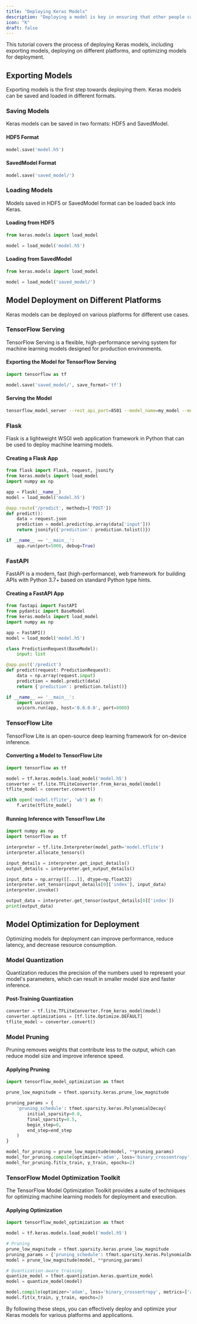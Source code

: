 ```yaml
---
title: "Deploying Keras Models"
description: "Deploying a model is key in ensuring that other people can use it"
icon: "K"
draft: false
---
```


This tutorial covers the process of deploying Keras models, including exporting models, deploying on different platforms, and optimizing models for deployment.

## Exporting Models

Exporting models is the first step towards deploying them. Keras models can be saved and loaded in different formats.

### Saving Models

Keras models can be saved in two formats: HDF5 and SavedModel.

#### HDF5 Format

```python
model.save('model.h5')
```

#### SavedModel Format

```python
model.save('saved_model/')
```

### Loading Models

Models saved in HDF5 or SavedModel format can be loaded back into Keras.

#### Loading from HDF5

```python
from keras.models import load_model

model = load_model('model.h5')
```

#### Loading from SavedModel

```python
from keras.models import load_model

model = load_model('saved_model/')
```

## Model Deployment on Different Platforms

Keras models can be deployed on various platforms for different use cases.

### TensorFlow Serving

TensorFlow Serving is a flexible, high-performance serving system for machine learning models designed for production environments.

#### Exporting the Model for TensorFlow Serving

```python
import tensorflow as tf

model.save('saved_model/', save_format='tf')
```

#### Serving the Model

```bash
tensorflow_model_server --rest_api_port=8501 --model_name=my_model --model_base_path="/path/to/saved_model/"
```

### Flask

Flask is a lightweight WSGI web application framework in Python that can be used to deploy machine learning models.

#### Creating a Flask App

```python
from flask import Flask, request, jsonify
from keras.models import load_model
import numpy as np

app = Flask(__name__)
model = load_model('model.h5')

@app.route('/predict', methods=['POST'])
def predict():
    data = request.json
    prediction = model.predict(np.array(data['input']))
    return jsonify({'prediction': prediction.tolist()})

if __name__ == '__main__':
    app.run(port=5000, debug=True)
```

### FastAPI

FastAPI is a modern, fast (high-performance), web framework for building APIs with Python 3.7+ based on standard Python type hints.

#### Creating a FastAPI App

```python
from fastapi import FastAPI
from pydantic import BaseModel
from keras.models import load_model
import numpy as np

app = FastAPI()
model = load_model('model.h5')

class PredictionRequest(BaseModel):
    input: list

@app.post('/predict')
def predict(request: PredictionRequest):
    data = np.array(request.input)
    prediction = model.predict(data)
    return {'prediction': prediction.tolist()}

if __name__ == '__main__':
    import uvicorn
    uvicorn.run(app, host='0.0.0.0', port=8000)
```

### TensorFlow Lite

TensorFlow Lite is an open-source deep learning framework for on-device inference.

#### Converting a Model to TensorFlow Lite

```python
import tensorflow as tf

model = tf.keras.models.load_model('model.h5')
converter = tf.lite.TFLiteConverter.from_keras_model(model)
tflite_model = converter.convert()

with open('model.tflite', 'wb') as f:
    f.write(tflite_model)
```

#### Running Inference with TensorFlow Lite

```python
import numpy as np
import tensorflow as tf

interpreter = tf.lite.Interpreter(model_path='model.tflite')
interpreter.allocate_tensors()

input_details = interpreter.get_input_details()
output_details = interpreter.get_output_details()

input_data = np.array([[...]], dtype=np.float32)
interpreter.set_tensor(input_details[0]['index'], input_data)
interpreter.invoke()

output_data = interpreter.get_tensor(output_details[0]['index'])
print(output_data)
```

## Model Optimization for Deployment

Optimizing models for deployment can improve performance, reduce latency, and decrease resource consumption.

### Model Quantization

Quantization reduces the precision of the numbers used to represent your model's parameters, which can result in smaller model size and faster inference.

#### Post-Training Quantization

```python
converter = tf.lite.TFLiteConverter.from_keras_model(model)
converter.optimizations = [tf.lite.Optimize.DEFAULT]
tflite_model = converter.convert()
```

### Model Pruning

Pruning removes weights that contribute less to the output, which can reduce model size and improve inference speed.

#### Applying Pruning

```python
import tensorflow_model_optimization as tfmot

prune_low_magnitude = tfmot.sparsity.keras.prune_low_magnitude

pruning_params = {
    'pruning_schedule': tfmot.sparsity.keras.PolynomialDecay(
        initial_sparsity=0.0,
        final_sparsity=0.5,
        begin_step=0,
        end_step=end_step
    )
}

model_for_pruning = prune_low_magnitude(model, **pruning_params)
model_for_pruning.compile(optimizer='adam', loss='binary_crossentropy', metrics=['accuracy'])
model_for_pruning.fit(x_train, y_train, epochs=2)
```

### TensorFlow Model Optimization Toolkit

The TensorFlow Model Optimization Toolkit provides a suite of techniques for optimizing machine learning models for deployment and execution.

#### Applying Optimization

```python
import tensorflow_model_optimization as tfmot

model = tf.keras.models.load_model('model.h5')

# Pruning
prune_low_magnitude = tfmot.sparsity.keras.prune_low_magnitude
pruning_params = {'pruning_schedule': tfmot.sparsity.keras.PolynomialDecay(initial_sparsity=0.0, final_sparsity=0.5, begin_step=0, end_step=end_step)}
model = prune_low_magnitude(model, **pruning_params)

# Quantization-aware training
quantize_model = tfmot.quantization.keras.quantize_model
model = quantize_model(model)

model.compile(optimizer='adam', loss='binary_crossentropy', metrics=['accuracy'])
model.fit(x_train, y_train, epochs=2)
```

By following these steps, you can effectively deploy and optimize your Keras models for various platforms and applications.
